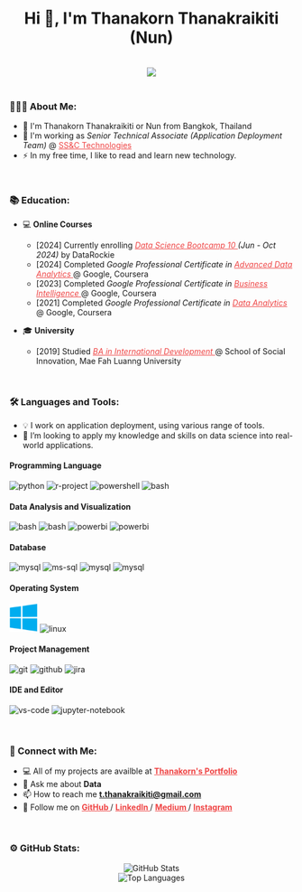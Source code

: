<!-- ---------------------------------- -->
<!-- Font Installation - JetBrains Mono -->
<!-- ---------------------------------- -->

<!-- <style>
    @font-face {
        font-family: 'JetBrains Mono';
        src: url('https://github.com/JetBrains/JetBrainsMono/blob/8c3ccf768d899b989a8843ae6bfaad3177c82303/fonts/ttf/JetBrainsMono-Regular.ttf') format('truetype');
    }

    body {
        font-family: 'JetBrains Mono', monospace;
    }
</style> -->

<!-- -------------- -->
<!-- Header Section -->
<!-- -------------- -->

<h1 align="center">
    Hi 👋, I'm Thanakorn Thanakraikiti (Nun)
</h1>

<br>

<div align="center">
  <img height="200" src="https://media.giphy.com/media/MyibCKeY7w2TS/giphy.gif"  />
</div>

<br>

<!-- ---------------- -->
<!-- About Me Section -->
<!-- ---------------- -->

<h3 align="left">
    👨🏻‍💻 About Me:
</h3>

- 📍 I'm Thanakorn Thanakraikiti or Nun from Bangkok, Thailand
- 💼 I'm working as *Senior Technical Associate (Application Deployment Team)* @ <a href="https://www.ssctech.com/" style="color:#ef4444;" target="_blank" rel="noreferrer"> SS&C Technologies </a>
- ⚡ In my free time, I like to read and learn new technology.

<br>

<!-- ----------------- -->
<!-- Education Section -->
<!-- ----------------- -->

<h3 align="left">
    📚 Education:
</h3>

- 💻 **Online Courses**
    - [2024] Currently enrolling *<a href="https://datarockie.com/data-science-bootcamp/" style="color:#ef4444;"> Data Science Bootcamp 10 </a> (Jun - Oct 2024)* by DataRockie
    - [2024] Completed *Google Professional Certificate in <a href="https://coursera.org/share/d74ef24d633b161e4ebf68854f53cd86" style="color:#ef4444;"> Advanced Data Analytics </a>* @ Google, Coursera
    - [2023] Completed *Google Professional Certificate in <a href="https://coursera.org/share/0a7128a2605e279d37ee945175926f04" style="color:#ef4444;"> Business Intelligence </a>* @ Google, Coursera
    - [2021] Completed *Google Professional Certificate in <a href="https://coursera.org/share/90803cfa587a6bcd3636f4d781e4f58f" style="color:#ef4444;"> Data Analytics </a>* @ Google, Coursera

- 🎓 **University**
    - [2019] Studied *<a href="https://socialinnovation.mfu.ac.th/en/social-index.html" style="color:#ef4444;" target="_blank" rel="noreferrer"> BA in International Development </a>* @ School of Social Innovation, Mae Fah Luanng University

<br>

<!-- --------------------------- -->
<!-- Languages and Tools Section -->
<!-- --------------------------- -->

<h3 align="left">
    🛠️ Languages and Tools:
</h3>

- 💡 I work on application deployment, using various range of tools.
- 🔎 I’m looking to apply my knowledge and skills on data science into real-world applications.

<!-- Programming Language -->
<h4 align="left">
    Programming Language
</h4>
<p align="left">
    <img src="https://www.vectorlogo.zone/logos/python/python-icon.svg" alt="python" title="python" width="50" height="50"/>
    <img src="https://www.vectorlogo.zone/logos/r-project/r-project-icon.svg" alt="r-project" title="r-project" width="50" height="50"/>
    <img src="https://raw.githubusercontent.com/benc-uk/icon-collection/e33ee714d05a24a81cf6ccd967ef34b22cb77e65/azure-docs/logo_powershell.svg" alt="powershell" title="powershell" width="50" height="50"/>
    <img src="https://www.vectorlogo.zone/logos/gnu_bash/gnu_bash-icon.svg" alt="bash" title="bash" width="50" height="50"/>
</p>

<!-- Data Visualization -->
<h4 align="left">
    Data Analysis and Visualization
</h4>
<p align="left">
    <img src="https://cdn.worldvectorlogo.com/logos/excel-4.svg" alt="bash" title="bash" width="50" height="50"/>
    <img src="https://raw.githubusercontent.com/detain/svg-logos/07e36b4aa0691f3015886624395e083395e528c5/svg/g/google-data-studio.svg" alt="bash" title="bash" width="50" height="50"/>
    <img src="https://raw.githubusercontent.com/get-icon/geticon/fc0f660daee147afb4a56c64e12bde6486b73e39/icons/tableau-icon.svg" alt="powerbi" title="powerbi" width="50" height="50"/>
    <img src="https://upload.vectorlogo.zone/logos/microsoft_powerbi/images/985205ac-fb3d-4c80-97f4-7bc0fec8c67d.svg" alt="powerbi" title="powerbi" width="50" height="50"/>
</p>

<!-- Database -->
<h4 align="left">
    Database
</h4>
<p align="left">
    <img src="https://www.vectorlogo.zone/logos/oracle/oracle-icon.svg" alt="mysql" title="mysql" width="50" height="50"/>
    <img src="https://raw.githubusercontent.com/pheralb/svgl/de6bf9f8dd9f1528d279d0ab88c9a37863388632/static/library/sql-server.svg" alt="ms-sql" title="ms-sql" width="50" height="50"/>
    <img src="https://www.vectorlogo.zone/logos/mysql/mysql-icon.svg" alt="mysql" title="mysql" width="50" height="50"/>
    <img src="https://www.vectorlogo.zone/logos/postgresql/postgresql-icon.svg" alt="mysql" title="mysql" width="50" height="50"/>
</p>

<!-- Operating System -->
<h4 align="left">
    Operating System
</h4>
<p align="left">
    <img src="https://raw.githubusercontent.com/devicons/devicon/6910f0503efdd315c8f9b858234310c06e04d9c0/icons/windows8/windows8-original.svg" alt="windows" title="windows" width="50" height="50"/>
    <img src="https://www.vectorlogo.zone/logos/linux/linux-icon.svg" alt="linux" title="linux" width="50" height="50"/>
</p>

<!-- Project Management -->
<h4 align="left">
    Project Management
</h4>
<p align="left">
    <img src="https://www.vectorlogo.zone/logos/git-scm/git-scm-icon.svg" alt="git" title="git" width="50" height="50"/>
    <img src="https://www.vectorlogo.zone/logos/github/github-icon.svg" alt="github" title="github" width="50" height="50"/>
    <img src="https://www.vectorlogo.zone/logos/atlassian_jira/atlassian_jira-icon.svg" alt="jira" title="jira" width="50" height="50"/>
</p>

<!-- IDE and Editor -->
<h4 align="left">
    IDE and Editor
</h4>
<p align="left">
    <img src="https://www.vectorlogo.zone/logos/visualstudio_code/visualstudio_code-icon.svg" alt="vs-code" title="vs-code" width="50" height="50"/>
    <img src="https://www.vectorlogo.zone/logos/jupyter/jupyter-icon.svg" alt="jupyter-notebook" title="jupyter-notebook" width="50" height="50"/>
</p>

<br>

<!-- --------------- -->
<!-- Contact Section -->
<!-- --------------- -->

<h3 align="left">
    🔗 Connect with Me:
</h3>

- 💻 All of my projects are availble at **<a href="https://thanakorntha.notion.site/THANAKORN-THANAKRAIKITI-PORTFOLIO-6211d3600f69416fbdf41041b4f51427?pvs=4" style="color:#ef4444;" target="_blank" rel="noreferrer" > Thanakorn's Portfolio </a>**
- 💬 Ask me about **Data**
- 📫 How to reach me **<a href="mailto:t.thanakraikiti@gmail.com" style="color:#ef4444;"> t.thanakraikiti@gmail.com </a>**
- 👥 Follow me on 
**<a href="https://www.github.com/thanakorntha" style="color:#ef4444;" target="_blank" rel="noreferrer" > GitHub </a>** / 
**<a href="https://www.linkedin.com/in/thanakornthanakraikiti" style="color:#ef4444;" target="_blank" rel="noreferrer" > LinkedIn </a>** / 
**<a href="https://www.medium.com/@thanakorn.tha" style="color:#ef4444;" target="_blank" rel="noreferrer" > Medium </a>** / 
**<a href="https://www.instagram.com/thanakorn.tha" style="color:#ef4444;" target="_blank" rel="noreferrer" > Instagram </a>**

<br>

<!-- -------------- -->
<!-- GitHub Section -->
<!-- -------------- -->

<h3 align="left">
    ⚙️ GitHub Stats:
</h3>

<!-- title_color=ef4444 | text_color=ffffff | icon_color=ef4444 | bg_color=1c1917 -->

<div align="center">
    <img src="https://github-readme-stats.vercel.app/api?username=thanakorntha&title_color=ef4444&text_color=ffffff&icon_color=ef4444&border_color=ef4444&bg_color=1c1917&card_width=450&locale=en&hide_border=false&rank_icon=github&show_icons=true&text_bold=false&include_all_commits=false&show_icons=true&hide_title=&exclude_repo=&hide=" height="200" alt="GitHub Stats"  />
</div>

<div align="center">
    <img src="https://github-readme-stats.vercel.app/api/top-langs/?username=thanakorntha&title_color=ef4444&text_color=ffffff&icon_color=ef4444&border_color=ef4444&bg_color=1c1917&card_width=450&locale=en&hide_border=false&layout=compact&langs_count=5&hide_title=&exclude_repo=&hide=" height="145" alt="Top Languages"  />
</div>